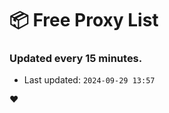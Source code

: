 # :package: Free Proxy List
### Updated every 15 minutes.

- Last updated: `2024-09-29 13:57`

:heart:
